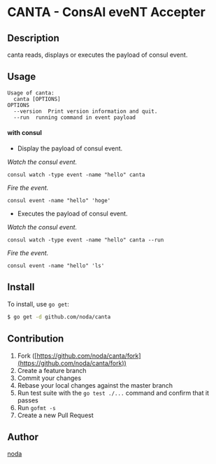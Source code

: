 # CANTA - ConsAl eveNT Accepter

## Description
canta reads, displays or executes the payload of consul event.

## Usage

```
Usage of canta:
  canta [OPTIONS]
OPTIONS
  --version  Print version information and quit.
  --run  running command in event payload
```


#### with consul
- Display the payload of consul event.

*Watch the consul event.*
```
consul watch -type event -name "hello" canta
```

*Fire the event.*
```
consul event -name "hello" 'hoge'
```

- Executes the payload of consul event.

*Watch the consul event.*
```
consul watch -type event -name "hello" canta --run
```

*Fire the event.*
```
consul event -name "hello" 'ls'
```

## Install

To install, use `go get`:

```bash
$ go get -d github.com/noda/canta
```

## Contribution

1. Fork ([https://github.com/noda/canta/fork](https://github.com/noda/canta/fork))
1. Create a feature branch
1. Commit your changes
1. Rebase your local changes against the master branch
1. Run test suite with the `go test ./...` command and confirm that it passes
1. Run `gofmt -s`
1. Create a new Pull Request

## Author

[noda](https://github.com/noda)
